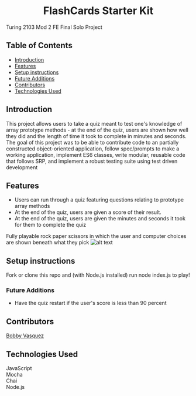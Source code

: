 <h1 align="center">FlashCards Starter Kit</h1>

Turing 2103 Mod 2 FE Final Solo Project
## Table of Contents
* [Introduction](#Introduction)
* [Features](#Features)
* [Setup instructions](#Setup-instructions)
* [Future Additions](#Future-Additions)
* [Contributors](#Contributors)
* [Technologies Used](#Technologies-Used)

## Introduction
This project allows users to take a quiz meant to test one's knowledge of array prototype methods - at the end of the quiz, users are shown how well they did and the length of time it took to complete in minutes and seconds. The goal of this project was to be able to contribute code to an partially constructed object-oriented application, follow spec/prompts to make a working application, implement ES6 classes, write modular, reusable code that follows SRP, and implement a robust testing suite using test driven development

## Features
- Users can run through a quiz featuring questions relating to prototype array methods
- At the end of the quiz, users are given a score of their result. 
- At the end of the quiz, users are given the minutes and seconds it took for them to complete the quiz

Fully playable rock paper scissors in which the user and computer choices are shown beneath what they pick
![alt text](https://media.giphy.com/media/IJcXynV0I365zgvsxH/giphy.gif "FlashCard Demo")

## Setup instructions
Fork or clone this repo and (with Node.js installed) run node index.js to play!

### Future Additions
- Have the quiz restart if the user's score is less than 90 percent

## Contributors
[Bobby Vasquez](https://github.com/hoomberto/)

## Technologies Used
JavaScript<br>
Mocha<br>
Chai<br>
Node.js
